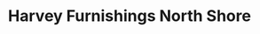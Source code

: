---
title: "Harvey Furnishings North Shore"
url: /auckland/harvey-furnishings-north-shore/
shop: curtain
---